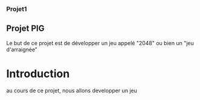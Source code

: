 ### Projet1
## Projet PIG
Le but de ce projet est de développer un jeu appelé "2048" ou bien un "jeu d'arraignée"
# Introduction
au cours de ce projet, nous allons developper un jeu
